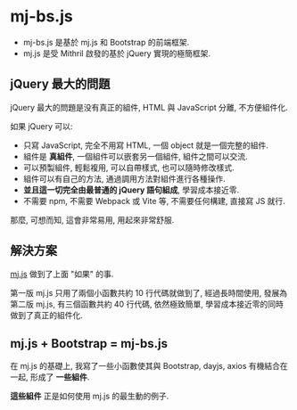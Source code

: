 # mj-bs.js

- mj-bs.js 是基於 mj.js 和 Bootstrap 的前端框架.
- mj.js 是受 Mithril 啟發的基於 jQuery 實現的極簡框架.

## jQuery 最大的問題

jQuery 最大的問題是没有真正的組件, HTML 與 JavaScript 分離, 不方便組件化.

如果 jQuery 可以:

- 只寫 JavaScript, 完全不用寫 HTML, 一個 object 就是一個完整的組件.
- 組件是 **真組件**, 一個組件可以嵌套另一個組件, 組件之間可以交流.
- 可以預製組件, 輕鬆複用, 可以自帶樣式, 也可以隨時修改樣式.
- 組件可以有自己的方法, 通過調用方法對組件進行各種操作.
- **並且這一切完全由最普通的 jQuery 語句組成**, 學習成本接近零.
- 不需要 npm, 不需要 Webpack 或 Vite 等, 不需要任何構建, 直接寫 JS 就行.

那麼, 可想而知, 這會非常易用, 用起來非常舒服.

## 解決方案

[mj.js](https://github.com/ahui2016/mj.js) 做到了上面 "如果" 的事.

第一版 mj.js 只用了兩個小函數共約 10 行代碼就做到了,
經過長時間使用, 發展為第二版 mj.js, 有三個函數共約 40 行代碼,
依然極致簡單, 學習成本接近零的同時做到了真正的組件化.

## mj.js + Bootstrap = mj-bs.js

在 mj.js 的基礎上, 我寫了一些小函數使其與 Bootstrap, dayjs, axios
有機結合在一起, 形成了 **一些組件**.

**這些組件** 正是如何使用 mj.js 的最生動的例子.
